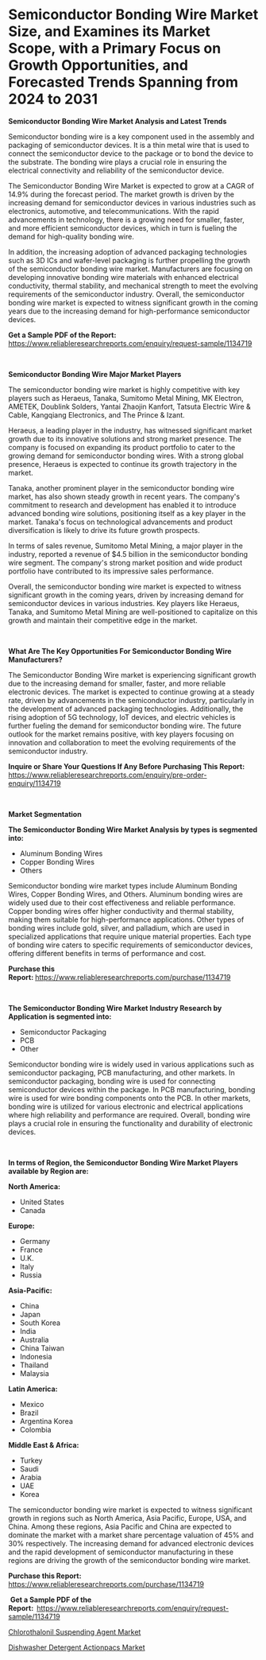 <p><h1>Semiconductor Bonding Wire Market Size, and Examines its Market Scope, with a Primary Focus on Growth Opportunities, and Forecasted Trends Spanning from 2024 to 2031</h1></p><p><strong>Semiconductor Bonding Wire Market Analysis and Latest Trends</strong></p>
<p><p>Semiconductor bonding wire is a key component used in the assembly and packaging of semiconductor devices. It is a thin metal wire that is used to connect the semiconductor device to the package or to bond the device to the substrate. The bonding wire plays a crucial role in ensuring the electrical connectivity and reliability of the semiconductor device.</p><p>The Semiconductor Bonding Wire Market is expected to grow at a CAGR of 14.9% during the forecast period. The market growth is driven by the increasing demand for semiconductor devices in various industries such as electronics, automotive, and telecommunications. With the rapid advancements in technology, there is a growing need for smaller, faster, and more efficient semiconductor devices, which in turn is fueling the demand for high-quality bonding wire.</p><p>In addition, the increasing adoption of advanced packaging technologies such as 3D ICs and wafer-level packaging is further propelling the growth of the semiconductor bonding wire market. Manufacturers are focusing on developing innovative bonding wire materials with enhanced electrical conductivity, thermal stability, and mechanical strength to meet the evolving requirements of the semiconductor industry. Overall, the semiconductor bonding wire market is expected to witness significant growth in the coming years due to the increasing demand for high-performance semiconductor devices.</p></p>
<p><strong>Get a Sample PDF of the Report:&nbsp;</strong> <a href="https://www.reliableresearchreports.com/enquiry/request-sample/1134719">https://www.reliableresearchreports.com/enquiry/request-sample/1134719</a></p>
<p>&nbsp;</p>
<p><strong>Semiconductor Bonding Wire Major Market Players</strong></p>
<p><p>The semiconductor bonding wire market is highly competitive with key players such as Heraeus, Tanaka, Sumitomo Metal Mining, MK Electron, AMETEK, Doublink Solders, Yantai Zhaojin Kanfort, Tatsuta Electric Wire & Cable, Kangqiang Electronics, and The Prince & Izant.</p><p>Heraeus, a leading player in the industry, has witnessed significant market growth due to its innovative solutions and strong market presence. The company is focused on expanding its product portfolio to cater to the growing demand for semiconductor bonding wires. With a strong global presence, Heraeus is expected to continue its growth trajectory in the market.</p><p>Tanaka, another prominent player in the semiconductor bonding wire market, has also shown steady growth in recent years. The company's commitment to research and development has enabled it to introduce advanced bonding wire solutions, positioning itself as a key player in the market. Tanaka's focus on technological advancements and product diversification is likely to drive its future growth prospects.</p><p>In terms of sales revenue, Sumitomo Metal Mining, a major player in the industry, reported a revenue of $4.5 billion in the semiconductor bonding wire segment. The company's strong market position and wide product portfolio have contributed to its impressive sales performance.</p><p>Overall, the semiconductor bonding wire market is expected to witness significant growth in the coming years, driven by increasing demand for semiconductor devices in various industries. Key players like Heraeus, Tanaka, and Sumitomo Metal Mining are well-positioned to capitalize on this growth and maintain their competitive edge in the market.</p></p>
<p>&nbsp;</p>
<p><strong>What Are The Key Opportunities For Semiconductor Bonding Wire Manufacturers?</strong></p>
<p><p>The Semiconductor Bonding Wire market is experiencing significant growth due to the increasing demand for smaller, faster, and more reliable electronic devices. The market is expected to continue growing at a steady rate, driven by advancements in the semiconductor industry, particularly in the development of advanced packaging technologies. Additionally, the rising adoption of 5G technology, IoT devices, and electric vehicles is further fueling the demand for semiconductor bonding wire. The future outlook for the market remains positive, with key players focusing on innovation and collaboration to meet the evolving requirements of the semiconductor industry.</p></p>
<p><strong>Inquire or Share Your Questions If Any Before Purchasing This Report:</strong> <a href="https://www.reliableresearchreports.com/enquiry/pre-order-enquiry/1134719">https://www.reliableresearchreports.com/enquiry/pre-order-enquiry/1134719</a></p>
<p>&nbsp;</p>
<p><strong>Market Segmentation</strong></p>
<p><strong>The Semiconductor Bonding Wire Market Analysis by types is segmented into:</strong></p>
<p><ul><li>Aluminum Bonding Wires</li><li>Copper Bonding Wires</li><li>Others</li></ul></p>
<p><p>Semiconductor bonding wire market types include Aluminum Bonding Wires, Copper Bonding Wires, and Others. Aluminum bonding wires are widely used due to their cost effectiveness and reliable performance. Copper bonding wires offer higher conductivity and thermal stability, making them suitable for high-performance applications. Other types of bonding wires include gold, silver, and palladium, which are used in specialized applications that require unique material properties. Each type of bonding wire caters to specific requirements of semiconductor devices, offering different benefits in terms of performance and cost.</p></p>
<p><strong>Purchase this Report:&nbsp;</strong><a href="https://www.reliableresearchreports.com/purchase/1134719">https://www.reliableresearchreports.com/purchase/1134719</a></p>
<p>&nbsp;</p>
<p><strong>The Semiconductor Bonding Wire Market Industry Research by Application is segmented into:</strong></p>
<p><ul><li>Semiconductor Packaging</li><li>PCB</li><li>Other</li></ul></p>
<p><p>Semiconductor bonding wire is widely used in various applications such as semiconductor packaging, PCB manufacturing, and other markets. In semiconductor packaging, bonding wire is used for connecting semiconductor devices within the package. In PCB manufacturing, bonding wire is used for wire bonding components onto the PCB. In other markets, bonding wire is utilized for various electronic and electrical applications where high reliability and performance are required. Overall, bonding wire plays a crucial role in ensuring the functionality and durability of electronic devices.</p></p>
<p>&nbsp;</p>
<p><strong>In terms of Region, the Semiconductor Bonding Wire Market Players available by Region are:</strong></p>
<p>
    <p> <strong> North America: </strong>
        <ul>
            <li>United States</li>
            <li>Canada</li>
        </ul>
        </p> 
    <p> <strong> Europe: </strong>
        <ul>
            <li>Germany</li>
            <li>France</li>
            <li>U.K.</li>
            <li>Italy</li>
            <li>Russia</li>
        </ul>
        </p> 
    <p> <strong> Asia-Pacific: </strong>
        <ul>
            <li>China</li>
            <li>Japan</li>
            <li>South Korea</li>
            <li>India</li>
            <li>Australia</li>
            <li>China Taiwan</li>
            <li>Indonesia</li>
            <li>Thailand</li>
            <li>Malaysia</li>
        </ul>
        </p> 
    <p> <strong> Latin America: </strong>
        <ul>
            <li>Mexico</li>
            <li>Brazil</li>
            <li>Argentina Korea</li>
            <li>Colombia</li>
        </ul>
        </p> 
    <p> <strong> Middle East & Africa: </strong>
        <ul>
            <li>Turkey</li>
            <li>Saudi</li>
            <li>Arabia</li>
            <li>UAE</li>
            <li>Korea</li>
        </ul>
    </p>
    </p>
<p><p>The semiconductor bonding wire market is expected to witness significant growth in regions such as North America, Asia Pacific, Europe, USA, and China. Among these regions, Asia Pacific and China are expected to dominate the market with a market share percentage valuation of 45% and 30% respectively. The increasing demand for advanced electronic devices and the rapid development of semiconductor manufacturing in these regions are driving the growth of the semiconductor bonding wire market.</p></p>
<p><strong>Purchase this Report: </strong><a href="https://www.reliableresearchreports.com/purchase/1134719">https://www.reliableresearchreports.com/purchase/1134719</a></p>
<p>&nbsp;<strong>Get a Sample PDF of the Report:&nbsp;&nbsp;</strong><a href="https://www.reliableresearchreports.com/enquiry/request-sample/1134719">https://www.reliableresearchreports.com/enquiry/request-sample/1134719</a></p>
<p><strong></strong></p>
<p><p><a href="https://issuu.com/reportprime-2/docs/chlorothalonil-suspending-agent-market-size-2030.p">Chlorothalonil Suspending Agent Market</a></p><p><a href="https://issuu.com/reportprime-2/docs/dishwasher-detergent-actionpacs-market-size-2030.p">Dishwasher Detergent Actionpacs Market</a></p></p>